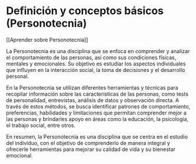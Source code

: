 # Definición y conceptos básicos (Personotecnia)

[[Aprender sobre Personotecnia]]

La Personotecnia es una disciplina que se enfoca en comprender y analizar el comportamiento de las personas, así como sus condiciones físicas, mentales y emocionales. Su objetivo es estudiar los aspectos individuales que influyen en la interacción social, la toma de decisiones y el desarrollo personal. 

En la Personotecnia se utilizan diferentes herramientas y técnicas para recopilar información sobre las características de las personas, como tests de personalidad, entrevistas, análisis de datos y observación directa. A través de estos métodos, se busca identificar patrones de comportamiento, preferencias, habilidades y limitaciones que permitan comprender mejor a las personas y brindarles apoyo en áreas como la educación, la psicología, el trabajo social, entre otros. 

En resumen, la Personotecnia es una disciplina que se centra en el estudio del individuo, con el objetivo de comprenderlo de manera integral y ofrecerle herramientas para mejorar su calidad de vida y su bienestar emocional.
